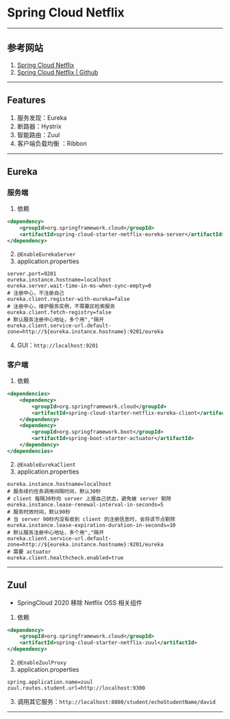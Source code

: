 # Spring Cloud Netflix

---
## 参考网站
1. [Spring Cloud Netflix](https://cloud.spring.io/spring-cloud-netflix/reference/html/)
2. [Spring Cloud Netflix | Github](https://github.com/spring-cloud/spring-cloud-netflix)
---
## Features
1. 服务发现：Eureka
2. 断路器：Hystrix
3. 智能路由：Zuul
4. 客户端负载均衡 ：Ribbon
---
## Eureka
### 服务端
1. 依赖
```xml
<dependency>
    <groupId>org.springframework.cloud</groupId>
    <artifactId>spring-cloud-starter-netflix-eureka-server</artifactId>
</dependency>
```
2. `@EnableEurekaServer`
3. application.properties
```properties
server.port=9201
eureka.instance.hostname=localhost
eureka.server.wait-time-in-ms-when-sync-empty=0
# 注册中心，不注册自己
eureka.client.register-with-eureka=false
# 注册中心，维护服务实例，不需要区检索服务
eureka.client.fetch-registry=false
# 默认服务注册中心地址，多个用","隔开
eureka.client.service-url.default-zone=http://${eureka.instance.hostname}:9201/eureka
```
4. GUI：`http://localhost:9201`
### 客户端
1. 依赖
```xml
<dependencies>
    <dependency>
        <groupId>org.springframework.cloud</groupId>
        <artifactId>spring-cloud-starter-netflix-eureka-client</artifactId>
    </dependency>
    <dependency>
        <groupId>org.springframework.boot</groupId>
        <artifactId>spring-boot-starter-actuator</artifactId>
    </dependency>
</dependencies>
```
2. `@EnableEurekaClient`
3. application.properties
```properties
eureka.instance.hostname=localhost
# 服务续约任务调用间隔时间，默认30秒
# client 每隔30秒向 server 上报自己状态，避免被 server 剔除
eureka.instance.lease-renewal-interval-in-seconds=5
# 服务时效时间，默认90秒
# 当 server 90秒内没有收到 client 的注册信息时，会将该节点剔除
eureka.instance.lease-expiration-duration-in-seconds=10
# 默认服务注册中心地址，多个用","隔开
eureka.client.service-url.default-zone=http://${eureka.instance.hostname}:9201/eureka
# 需要 actuator
eureka.client.healthcheck.enabled=true
```
---
## Zuul
- SpringCloud 2020 移除 Netflix OSS 相关组件
1. 依赖
```xml
<dependency>
    <groupId>org.springframework.cloud</groupId>
    <artifactId>spring-cloud-starter-netflix-zuul</artifactId>
</dependency>
```
2. `@EnableZuulProxy`
3. application.properties
```properties
spring.application.name=zuul
zuul.routes.student.url=http://localhost:9300
```
3. 调用其它服务：`http://localhost:8080/student/echoStudentName/david`
---
